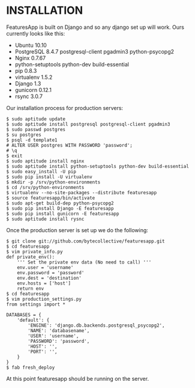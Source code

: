 INSTALLATION
============

FeaturesApp is built on Django and so any django set up will work. Ours 
currently looks like this:

- Ubuntu 10.10
- PostgreSQL 8.4.7 postgresql-client pgadmin3 python-psycopg2
- Nginx 0.7.67
- python-setuptools python-dev build-essential
- pip 0.8.3
- virtualenv 1.5.2
- Django 1.3
- gunicorn 0.12.1
- rsync 3.0.7

Our installation process for production servers:

    $ sudo aptitude update
    $ sudo aptitude install postgresql postgresql-client pgadmin3
    $ sudo passwd postgres
    $ su postgres
    $ psql -d template1
    # ALTER USER postgres WITH PASSWORD 'password';
    # \q
    $ exit
    $ sudo aptitude install nginx
    $ sudo aptitude install python-setuptools python-dev build-essential
    $ sudo easy_install -U pip
    $ sudo pip install -U virtualenv
    $ mkdir -p /srv/python-environments
    $ cd /srv/python-environments
    $ virtualenv --no-site-packages --distribute featuresapp
    $ source featuresapp/bin/activate
    $ sudo apt-get build-dep python-psycopg2
    $ sudo pip install Django -E featuresapp
    $ sudo pip install gunicorn -E featuresapp
    $ sudo aptitude install rysnc

Once the production server is set up we do the following:

    $ git clone git://github.com/bytecollective/featuresapp.git
    $ cd featuresapp
    $ vim private_info.py
    def private_env():
        ''' Set the private env data (No need to call) '''
        env.user = 'username'
        env.password = 'password'
        env.dest = 'destination'
        env.hosts = ['host']
        return env
    $ cd featuresapp
    $ vim production_settings.py
    from settings import *

    DATABASES = {
        'default': {
            'ENGINE': 'django.db.backends.postgresql_psycopg2',
            'NAME': 'databasename',
            'USER': 'username',
            'PASSWORD': 'password',
            'HOST': '',
            'PORT': '',
        }
    }
    $ fab fresh_deploy

At this point featuresapp should be running on the server.
